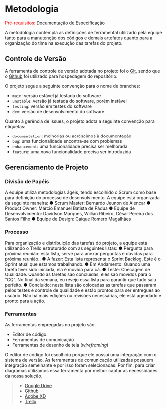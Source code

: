
# Metodologia

<span style="color:red">Pré-requisitos: <a href="2-Especificação do Projeto.md"> Documentação de Especificação</a></span>

A metodologia contempla as definições de ferramental utilizado pela equipe tanto para a manutenção dos códigos e demais artefatos quanto para a organização do time na execução das tarefas do projeto.

## Controle de Versão

A ferramenta de controle de versão adotada no projeto foi o
[Git](https://git-scm.com/), sendo que o [Github](https://github.com)
foi utilizado para hospedagem do repositório.

O projeto segue a seguinte convenção para o nome de branches:

- `main`: versão estável já testada do software
- `unstable`: versão já testada do software, porém instável
- `testing`: versão em testes do software
- `dev`: versão de desenvolvimento do software

Quanto à gerência de issues, o projeto adota a seguinte convenção para
etiquetas:

- `documentation`: melhorias ou acréscimos à documentação
- `bug`: uma funcionalidade encontra-se com problemas
- `enhancement`: uma funcionalidade precisa ser melhorada
- `feature`: uma nova funcionalidade precisa ser introduzida

## Gerenciamento de Projeto

### Divisão de Papéis

A equipe utiliza metodologias ágeis, tendo escolhido o Scrum como base para definição do
processo de desenvolvimento.
A equipe está organizada da seguinte maneira:
● Scrum Master: Bernardo Jeunon de Alencar
● Product Owner: Márcio Emanuel Batista de Pádua
● Equipe de Desenvolvimento: Davidson Marques, Willian Ribeiro, César Pereira dos Santos Filho
● Equipe de Design: Caique Romero Magalhães

### Processo

Para organização e distribuição das tarefas do projeto, a equipe está utilizando o Trello
estruturado com as seguintes listas:
● Pergunta para próxima reunião: esta lista, serve para anexar perguntas e dúvidas
para próxima reunião..
● A fazer: Esta lista representa o Sprint Backlog. Este é o Sprint atual que estamos
trabalhando.
● Em Andamento: Quando uma tarefa tiver sido iniciada, ela é movida para cá.
● Teste: Checagem de Qualidade. Quando as tarefas são concluídas, eles são
movidos para o “CQ”. No final da semana, eu revejo essa lista para garantir que tudo
saiu perfeito.
● Concluído: nesta lista são colocadas as tarefas que passaram pelos testes e
controle de qualidade e estão prontos para ser entregues ao usuário. Não há mais
edições ou revisões necessárias, ele está agendado e pronto para a ação.

### Ferramentas

As ferramentas empregadas no projeto são:

- Editor de código.
- Ferramentas de comunicação
- Ferramentas de desenho de tela (_wireframing_)

O editor de código foi escolhido porque ele possui uma integração com o
sistema de versão. As ferramentas de comunicação utilizadas possuem
integração semelhante e por isso foram selecionadas. Por fim, para criar
diagramas utilizamos essa ferramenta por melhor captar as
necessidades da nossa solução.

> - [Google Drive](https://docs.google.com/folder/d/1xE9t6zD78VnVk)
> - [Github](https://github.com/)
> - [Adobe XD](https://marvelapp.com/4hd6091)
> - [Trello](https://trello.com/b/LupglzUz/tiaw-template)
